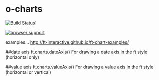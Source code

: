 # o-charts

[![Build Status](https://travis-ci.org/ft-interactive/o-charts.png?branch=master)](https://travis-ci.org/ft-interactive/o-charts)]

[![browser support](https://ci.testling.com/ft-interactive/o-charts.png)
](https://ci.testling.com/ft-interactive/o-charts)

examples...
http://ft-interactive.github.io/ft-chart-examples/

##date axis
ft.charts.dateAxis()
For drawing a date axis in the ft style (horizontal only)

##value axis
ft.charts.valueAxis()
For drawing a value axis in the ft style (horizontal or vertical)
